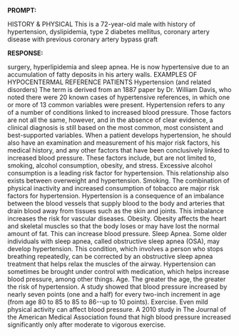 **PROMPT:**

HISTORY & PHYSICAL This is a 72-year-old male with history of hypertension, dyslipidemia, type 2 diabetes mellitus, coronary artery disease with previous coronary artery bypass graft

**RESPONSE:**

  surgery, hyperlipidemia and sleep apnea. He is now hypertensive due to an accumulation of fatty deposits in his artery walls.   EXAMPLES OF HYPOCENTERMAL REFERENCE PATIENTS Hypertension  (and related disorders)  The term is derived from an 1887 paper by Dr. William Davis, who noted there were 20 known cases of hypertensive references, in which one or more of 13 common variables were present. Hypertension refers to any of a number of conditions linked to increased blood pressure. Those factors are not all the same, however, and in the absence of clear evidence, a clinical diagnosis is still based on the most common, most consistent and best-supported variables. When a patient develops hypertension, he should also have an examination and measurement of his major risk factors, his medical history, and any other factors that have been conclusively linked to increased blood pressure. These factors include, but are not limited to, smoking, alcohol consumption, obesity, and stress.   Excessive alcohol consumption is a leading risk factor for hypertension. This relationship also exists between overweight and hypertension.   Smoking. The combination of physical inactivity and increased consumption of tobacco are major risk factors for hypertension. Hypertension is a consequence of an imbalance between the blood vessels that supply blood to the body and arteries that drain blood away from tissues such as the skin and joints. This imbalance increases the risk for vascular diseases.   Obesity. Obesity affects the heart and skeletal muscles so that the body loses or may have lost the normal amount of fat. This can increase blood pressure.   Sleep Apnea. Some older individuals with sleep apnea, called obstructive sleep apnea (OSA), may develop hypertension. This condition, which involves a person who stops breathing repeatedly, can be corrected by an obstructive sleep apnea treatment that helps relax the muscles of the airway. Hypertension can sometimes be brought under control with medication, which helps increase blood pressure, among other things.   Age. The greater the age, the greater the risk of hypertension. A study showed that blood pressure increased by nearly seven points (one and a half) for every two-inch increment in age (from age 80 to 85 to 85 to 86--up to 10 points).   Exercise. Even mild physical activity can affect blood pressure. A 2010 study in The Journal of the American Medical Association found that high blood pressure increased significantly only after moderate to vigorous exercise.
